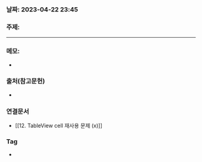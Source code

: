 ### 날짜: 2023-04-22 23:45

### 주제: 
---
### 메모: 
- 

### 출처(참고문헌) 
- 

### 연결문서 
- [[12. TableView cell 재사용 문제 (x)]]

### Tag
- 